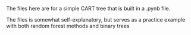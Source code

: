 The files here are for a simple CART tree that is built in a .pynb file.

The files is somewhat self-explanatory, but serves as a practice example with both random forest methods and binary trees
